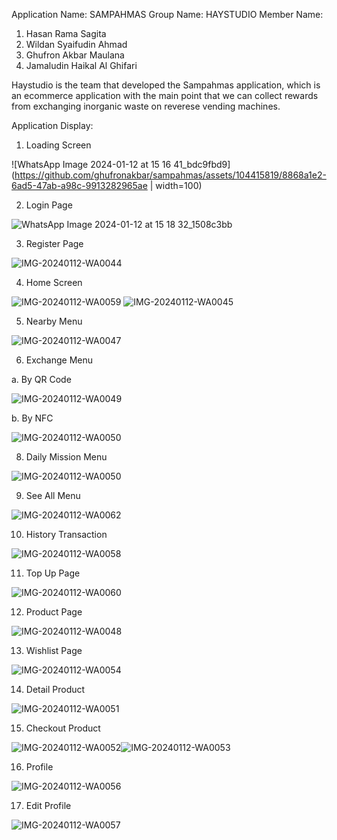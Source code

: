 Application Name:  SAMPAHMAS
Group Name:  HAYSTUDIO
Member Name:
1) Hasan Rama Sagita
2) Wildan Syaifudin Ahmad
3) Ghufron Akbar Maulana
4) Jamaludin Haikal Al Ghifari

Haystudio is the team that developed the Sampahmas application,
which is an ecommerce application with the main point that we can
collect rewards from exchanging inorganic waste on reverese 
vending machines.

Application Display:

1. Loading Screen


![WhatsApp Image 2024-01-12 at 15 16 41_bdc9fbd9](https://github.com/ghufronakbar/sampahmas/assets/104415819/8868a1e2-6ad5-47ab-a98c-9913282965ae | width=100)


2. Login Page


![WhatsApp Image 2024-01-12 at 15 18 32_1508c3bb](https://github.com/ghufronakbar/sampahmas/assets/104415819/7f014126-7105-46ed-b7a1-883cd3bf0dff)


3. Register Page


![IMG-20240112-WA0044](https://github.com/ghufronakbar/sampahmas/assets/104415819/f7a22976-ccf9-4ff9-9644-36547a5a0922)


4. Home Screen


![IMG-20240112-WA0059](https://github.com/ghufronakbar/sampahmas/assets/104415819/1cd2434c-c56e-4045-94e0-91563859d336) ![IMG-20240112-WA0045](https://github.com/ghufronakbar/sampahmas/assets/104415819/b8b532de-4257-4c6e-815f-bd25283ed9e6)

5. Nearby Menu


![IMG-20240112-WA0047](https://github.com/ghufronakbar/sampahmas/assets/104415819/87b2897c-0d68-48a4-b82d-ceafb7aa753a)

6. Exchange Menu

a. By QR Code

![IMG-20240112-WA0049](https://github.com/ghufronakbar/sampahmas/assets/104415819/e6f187ce-b200-42b3-92e1-0b7bb2ad2fca)

b. By NFC

![IMG-20240112-WA0050](https://github.com/ghufronakbar/sampahmas/assets/104415819/ba055a82-025e-421e-b4b3-5242a9f16839)


8. Daily Mission Menu


![IMG-20240112-WA0050](https://github.com/ghufronakbar/sampahmas/assets/104415819/07a9f548-9fd3-463f-8378-74dbae924c1e)

9. See All Menu


![IMG-20240112-WA0062](https://github.com/ghufronakbar/sampahmas/assets/104415819/5f14bd4c-2e6e-42b6-9633-ce5814e296cf)


10. History Transaction


![IMG-20240112-WA0058](https://github.com/ghufronakbar/sampahmas/assets/104415819/354f5946-ed9a-433c-aed2-a7650270013d)

11. Top Up Page


![IMG-20240112-WA0060](https://github.com/ghufronakbar/sampahmas/assets/104415819/cc6c4488-a32d-4316-b3e3-c6e9aae07de5)


12. Product Page


![IMG-20240112-WA0048](https://github.com/ghufronakbar/sampahmas/assets/104415819/ee80e6a6-553e-41ee-b95c-76253ca8de25)


13. Wishlist Page


![IMG-20240112-WA0054](https://github.com/ghufronakbar/sampahmas/assets/104415819/45ab6046-3a47-4376-b371-6128994e45de)

14. Detail Product


![IMG-20240112-WA0051](https://github.com/ghufronakbar/sampahmas/assets/104415819/801eba01-8ad8-428e-883d-b89706caef52)

15. Checkout Product


![IMG-20240112-WA0052](https://github.com/ghufronakbar/sampahmas/assets/104415819/09e9a37e-bbdc-4563-b8d9-7b4056f9caf1)![IMG-20240112-WA0053](https://github.com/ghufronakbar/sampahmas/assets/104415819/69fa2a5f-d60c-4a4b-8d09-8a4e6fa2b521)

16. Profile


![IMG-20240112-WA0056](https://github.com/ghufronakbar/sampahmas/assets/104415819/526b9c80-9ddd-4412-97f4-a878bd92da33)

17. Edit Profile


![IMG-20240112-WA0057](https://github.com/ghufronakbar/sampahmas/assets/104415819/57a5a7ba-5a8a-4406-b62a-c6569524fdd5)


